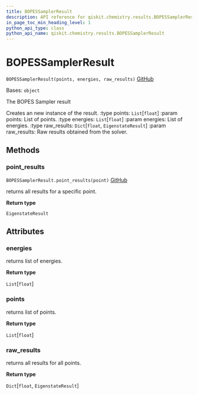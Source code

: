 ```yaml
---
title: BOPESSamplerResult
description: API reference for qiskit.chemistry.results.BOPESSamplerResult
in_page_toc_min_heading_level: 1
python_api_type: class
python_api_name: qiskit.chemistry.results.BOPESSamplerResult
---
```


# BOPESSamplerResult

<span id="qiskit.chemistry.results.BOPESSamplerResult" />

`BOPESSamplerResult(points, energies, raw_results)` [GitHub](https://github.com/qiskit-community/qiskit-aqua/tree/stable/0.9/qiskit/chemistry/results/bopes_sampler_result.py "view source code")

Bases: `object`

The BOPES Sampler result

Creates an new instance of the result. :type points: `List`\[`float`] :param points: List of points. :type energies: `List`\[`float`] :param energies: List of energies. :type raw\_results: `Dict`\[`float`, `EigenstateResult`] :param raw\_results: Raw results obtained from the solver.

## Methods

### point\_results

<span id="qiskit.chemistry.results.BOPESSamplerResult.point_results" />

`BOPESSamplerResult.point_results(point)` [GitHub](https://github.com/qiskit-community/qiskit-aqua/tree/stable/0.9/qiskit/chemistry/results/bopes_sampler_result.py "view source code")

returns all results for a specific point.

**Return type**

`EigenstateResult`

## Attributes

<span id="qiskit.chemistry.results.BOPESSamplerResult.energies" />

### energies

returns list of energies.

**Return type**

`List`\[`float`]

<span id="qiskit.chemistry.results.BOPESSamplerResult.points" />

### points

returns list of points.

**Return type**

`List`\[`float`]

<span id="qiskit.chemistry.results.BOPESSamplerResult.raw_results" />

### raw\_results

returns all results for all points.

**Return type**

`Dict`\[`float`, `EigenstateResult`]

